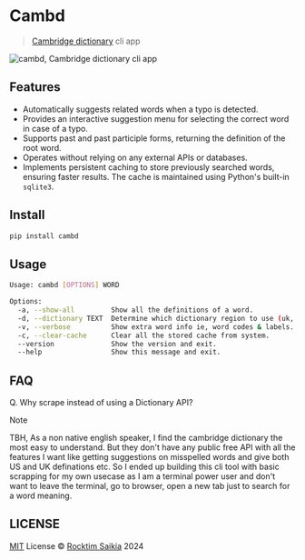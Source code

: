 # Cambd

> [Cambridge dictionary](https://dictionary.cambridge.org) cli app

<img src="https://www.dropbox.com/s/1jydlxwzmj8e6po/demo.gif?raw=1" alt="cambd, Cambridge dictionary cli app" />

## Features

- Automatically suggests related words when a typo is detected.
- Provides an interactive suggestion menu for selecting the correct word in case of a typo.
- Supports past and past participle forms, returning the definition of the root word.
- Operates without relying on any external APIs or databases.
- Implements persistent caching to store previously searched words, ensuring faster results. The cache is maintained using Python's built-in `sqlite3`.

## Install

```sh
pip install cambd
```

## Usage

```sh
Usage: cambd [OPTIONS] WORD

Options:
  -a, --show-all         Show all the definitions of a word.
  -d, --dictionary TEXT  Determine which dictionary region to use (uk, us) [default: uk]
  -v, --verbose          Show extra word info ie, word codes & labels. [ex: A2 informal]
  -c, --clear-cache      Clear all the stored cache from system.
  --version              Show the version and exit.
  --help                 Show this message and exit.
```

## FAQ

Q. Why scrape instead of using a Dictionary API?

> [!NOTE]
> TBH, As a non native english speaker, I find the cambridge dictionary the most easy to understand. But they don't have any public free API with all the features I want like getting suggestions on misspelled words and give both US and UK definations etc. So I ended up building this cli tool with basic scrapping for my own usecase as I am a terminal power user and don't want to leave the terminal, go to browser, open a new tab just to search for a word meaning.

## LICENSE

[MIT](./LICENSE) License &copy; [Rocktim Saikia](https://rocktimsaikia.dev) 2024
